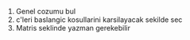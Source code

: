 1. Genel cozumu bul
2. c'leri baslangic kosullarini karsilayacak sekilde sec
3. Matris seklinde yazman gerekebilir
